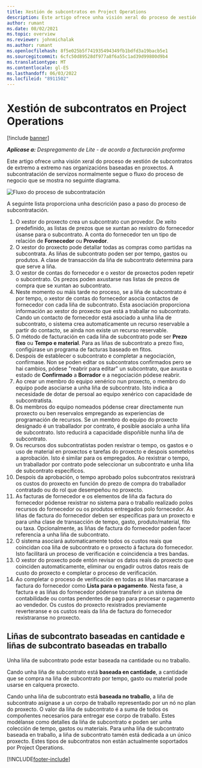 ```yaml
---
title: Xestión de subcontratos en Project Operations
description: Este artigo ofrece unha visión xeral do proceso de xestión de subcontratos de extremo a extremo normalmente nas organizacións baseadas en proxectos.
author: rumant
ms.date: 08/02/2021
ms.topic: overview
ms.reviewer: johnmichalak
ms.author: rumant
ms.openlocfilehash: 8f5e025b5f741935494349fb1bdfd3a19bacb5e1
ms.sourcegitcommit: 6cfc50d89528df977a8f6a55c1ad39d99800d9b4
ms.translationtype: MT
ms.contentlocale: gl-ES
ms.lasthandoff: 06/03/2022
ms.locfileid: "8911502"
---
```

# <a name="subcontract-management-in-project-operations"></a>Xestión de subcontratos en Project Operations

[!include [banner](../../includes/dataverse-preview.md)]

_**Aplícase a:** Despregamento de Lite - de acordo a facturación proforma_

Este artigo ofrece unha visión xeral do proceso de xestión de subcontratos de extremo a extremo nas organizacións baseadas en proxectos. A subcontratación de servizos normalmente segue o fluxo do proceso de negocio que se mostra no seguinte diagrama.

![Fluxo do proceso de subcontratación](../media/SubcontractingProcessFlow.png)

A seguinte lista proporciona unha descrición paso a paso do proceso de subcontratación.

1. O xestor do proxecto crea un subcontrato cun provedor. De xeito predefinido, as listas de prezos que se xuntan ao rexistro do fornecedor úsanse para o subcontrato. A conta do fornecedor ten un tipo de relación de **Fornecedor** ou **Provedor**.
2. O xestor do proxecto pode detallar todas as compras como partidas na subcontrata. As liñas de subcontrato poden ser por tempo, gastos ou produtos. A clase de transacción da liña de subcontrato determina para que serve a liña.
3. O xestor de contas do fornecedor e o xestor de proxectos poden repetir o subcontrato. Os prezos poden axustarse nas listas de prezos de compra que se xuntan ao subcontrato.
4. Neste momento ou máis tarde no proceso, se a liña de subcontrato é por tempo, o xestor de contas do fornecedor asocia contactos de fornecedor con cada liña de subcontrato. Esta asociación proporciona información ao xestor do proxecto que está a traballar no subcontrato. Cando un contacto de fornecedor está asociado a unha liña de subcontrato, o sistema crea automaticamente un recurso reservable a partir do contacto, se aínda non existe un recurso reservable.
5. O método de facturación en cada liña de subcontrato pode ser **Prezo fixo** ou **Tempo e material**. Para as liñas de subcontrato a prezo fixo, configúrase un programa de facturas baseado en fitos.
6.  Despois de establecer o subcontrato e completar a negociación, confírmase. Non se poden editar os subcontratos confirmados pero se hai cambios, pódese "reabrir para editar" un subcontrato, que axusta o estado de **Confirmado** a **Borrador** e a negociación pódese reabrir. 
7.  Ao crear un membro do equipo xenérico nun proxecto, o membro do equipo pode asociarse a unha liña de subcontrato. Isto indica a necesidade de dotar de persoal ao equipo xenérico con capacidade de subcontratista.
8.  Os membros do equipo nomeados pódense crear directamente nun proxecto ou ben reservalos empregando as experiencias de programación de recursos. Se un membro do equipo do proxecto designado é un traballador por contrato, é posible asocialo a unha liña de subcontrato. Isto reducirá a capacidade dispoñible nunha liña de subcontrato.
9.  Os recursos dos subcontratistas poden rexistrar o tempo, os gastos e o uso de material en proxectos e tarefas do proxecto e despois sometelos a aprobación. Isto é similar para os empregados. Ao rexistrar o tempo, un traballador por contrato pode seleccionar un subcontrato e unha liña de subcontrato específicos.
10. Despois da aprobación, o tempo aprobado polos subcontratos rexistrará os custos do proxecto en función do prezo de compra do traballador contratado ou do rol que desempeñou no proxecto.
11. As facturas de fornecedor e os elementos de liña da factura do fornecedor pódense rexistrar no sistema para o traballo realizado polos recursos do fornecedor ou os produtos entregados polo fornecedor. As liñas de factura do fornecedor deben ser específicas para un proxecto e para unha clase de transacción de tempo, gasto, produto/material, fito ou taxa. Opcionalmente, as liñas de factura do fornecedor poden facer referencia a unha liña de subcontrato.
12. O sistema asociará automaticamente todos os custos reais que coincidan coa liña de subcontrato e o proxecto á factura do fornecedor. Isto facilitará un proceso de verificación e coincidencia a tres bandas.
13. O xestor do proxecto pode entón revisar os datos reais do proxecto que coinciden automaticamente, eliminar ou engadir outros datos reais de custo do proxecto e completar o proceso de verificación.
14. Ao completar o proceso de verificación en todas as liñas marcarase a factura do fornecedor como **Lista para o pagamento**. Nesta fase, a factura e as liñas do fornecedor pódense transferir a un sistema de contabilidade ou contas pendentes de pago para procesar o pagamento ao vendedor. Os custos do proxecto rexistrados previamente reverteranse e os custos reais da liña de factura do fornecedor rexistraranse no proxecto.

## <a name="quantity-based-subcontract-lines-and-work-based-subcontract-lines"></a>Liñas de subcontrato baseadas en cantidade e liñas de subcontrato baseadas en traballo

Unha liña de subcontrato pode estar baseada na cantidade ou no traballo. 

Cando unha liña de subcontrato está **baseada en cantidade**, a cantidade que se compra na liña de subcontrato por tempo, gasto ou material pode usarse en calquera proxecto.

Cando unha liña de subcontrato está **baseada no traballo**, a liña de subcontrato asígnase a un corpo de traballo representado por un nó no plan do proxecto. O valor da liña de subcontrato é a suma de todos os compoñentes necesarios para entregar ese corpo de traballo. Estes modélanse como detalles da liña de subcontrato e poden ser unha colección de tempo, gastos ou materiais. Para unha liña de subcontrato baseada en traballo, a liña de subcontrato tamén está dedicada a un único proxecto. Estes tipos de subcontratos non están actualmente soportados por Project Operations.

[!INCLUDE[footer-include](../../includes/footer-banner.md)]

